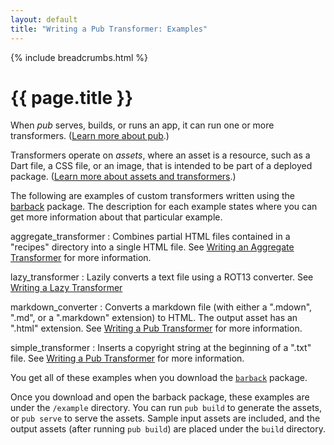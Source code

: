 ```yaml
---
layout: default
title: "Writing a Pub Transformer: Examples"
---
```

{% include breadcrumbs.html %}

# {{ page.title }}

When _pub_ serves, builds, or runs an app, it can run one or more
transformers. ([Learn more about pub](/tools/pub/).)

Transformers operate on _assets_, where an asset is a resource,
such as a Dart file, a CSS file, or an image, that is intended to
be part of a deployed package.
([Learn more about assets and transformers](/tools/pub/assets-and-transformers.html).)

The following are examples of custom transformers written using
the [barback](http://pub.dartlang.org/packages/barback) package.
The description for each example states where you can get more information
about that particular example.

aggregate_transformer
: Combines partial HTML files contained in a "recipes" directory into a
  single HTML file. See
  [Writing an Aggregate Transformer](/tools/pub/transformers/aggregate.html)
  for more information.

lazy_transformer
: Lazily converts a text file using a ROT13 converter. See
  [Writing a Lazy Transformer](/tools/pub/transformers/lazy-transformer.html)

markdown_converter
: Converts a markdown file (with either a ".mdown", ".md", or
  a ".markdown" extension) to HTML. The output asset has
  an ".html" extension.  See
  [Writing a Pub Transformer](/tools/pub/transformers/) for more information.

simple_transformer
: Inserts a copyright string at the beginning of a ".txt" file. See
  [Writing a Pub Transformer](/tools/pub/transformers/) for more information.

You get all of these examples when you download the
[`barback`](http://pub.dartlang.org/packages/barback) package.

Once you download and open the barback package, these examples
are under the `/example` directory.  You can run
`pub build` to generate the assets, or `pub serve` to serve
the assets. Sample input assets are
included, and the output assets (after running `pub build`)
are placed under the `build` directory.
